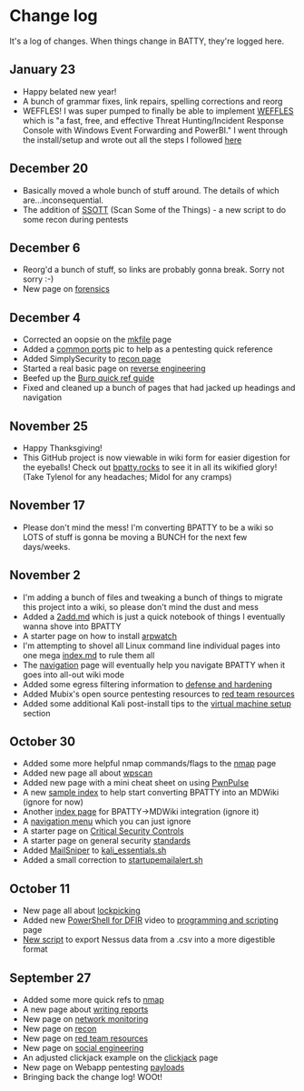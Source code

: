 # Change log
It's a log of changes.  When things change in BATTY, they're logged here.

## January 23
* Happy belated new year!
* A bunch of grammar fixes, link repairs, spelling corrections and reorg
* WEFFLES!  I was super pumped to finally be able to implement [WEFFLES](https://blogs.technet.microsoft.com/jepayne/2017/12/08/weffles/) which is "a fast, free, and effective Threat Hunting/Incident Response Console with Windows Event Forwarding and PowerBI."  I went through the install/setup and wrote out all the steps I followed [here](http://bpatty.rocks/#!pentesting/blue_team/weffles.md)

## December 20
* Basically moved a whole bunch of stuff around.  The details of which are...inconsequential.  
* The addition of [SSOTT](scripts/linux/ssott.py) (Scan Some of the Things) - a new script to do some recon during pentests

## December 6
* Reorg'd a bunch of stuff, so links are probably gonna break.  Sorry not sorry :-)
* New page on [forensics](resources_gentech/forensics/index.md)

## December 4
* Corrected an oopsie on the [mkfile](command_line/mac/system/index.md) page
* Added a [common ports](pentesting/network_pentesting/commonports.jpg) pic to help as a pentesting quick reference
* Added SimplySecurity to [recon page](pentesting/recon/index.md)
* Started a real basic page on [reverse engineering](pentesting/reverse_engineering/index.md)
* Beefed up the [Burp quick ref guide](pentesting/webapp/index.md)
* Fixed and cleaned up a bunch of pages that had jacked up headings and navigation

## November 25
* Happy Thanksgiving!
* This GitHub project is now viewable in wiki form for easier digestion for the eyeballs!  Check out [bpatty.rocks](http://bpatty.rocks) to see it in all its wikified glory!  (Take Tylenol for any headaches; Midol for any cramps)

## November 17
* Please don't mind the mess!  I'm converting BPATTY to be a wiki so LOTS of stuff is gonna be moving a BUNCH for the next few days/weeks.

## November 2
* I'm adding a bunch of files and tweaking a bunch of things to migrate this project into a wiki, so please don't mind the dust and mess
* Added a [2add.md](2add.md) which is just a quick notebook of things I eventually wanna shove into BPATTY
* A starter page on how to install [arpwatch](command_line/linux/arpwatch.md)
* I'm attempting to shovel all Linux command line individual pages into one mega [index.md](command_line/linux/index.md) to rule them all
* The [navigation](navigation.md) page will eventually help you navigate BPATTY when it goes into all-out wiki mode
* Added some egress filtering information to [defense and hardening](pentesting/blue_team/defense_and_hardening.md)
* Added Mubix's open source pentesting resources to [red team resources](pentesting/red_team/red_team_resources.md)
* Added some additional Kali post-install tips to the [virtual machine setup](pentesting/virtual_machine_setup/virtual_machine_setup.md) section

## October 30
* Added some more helpful nmap commands/flags to the [nmap](command_line/linux/nmap.md) page
* Added new page all about [wpscan](command_line/linux/wpscan.md)
* Added new page with a mini cheat sheet on using [PwnPulse](hardware/pwnpulse/pwnpulse.md)
* A new [sample index](index.html) to help start converting BPATTY into an MDWiki (ignore for now)
* Another [index page](index.md) for BPATTY->MDWiki integration (ignore it)
* A [navigation menu](navigation.md) which you can just ignore
* A starter page on [Critical Security Controls](pentesting/standards/critical_security_controls.md)
* A starter page on general security [standards](pentesting/standards/standards.md)
* Added [MailSniper](https://github.com/dafthack/MailSniper) to [kali_essentials.sh](scripts/linux/kali_essentials.sh)
* Added a small correction to [startupemailalert.sh](scripts/linux/startup_email_alert.sh)

## October 11
* New page all about [lockpicking](pentesting/physical/lockpicking.md)
* Added new [PowerShell for DFIR](https://www.youtube.com/watch?v=6fbotSZeFkQ&feature=youtu.be) video to [programming and scripting](resources/training/programming_and_scripting.md) page
* [New script](scripts/windows/Nessus_SortyMcSortleton.ps1) to export Nessus data from a .csv into a more digestible format

## September 27
* Added some more quick refs to [nmap](command_line/linux/nmap.md)
* A new page about [writing reports](pentesting/administrative_stuff/report_writing.md)
* New page on [network monitoring](pentesting/blue_team/network_monitoring.md)
* New page on [recon](pentesting/recon/recon.md)
* New page on [red team resources](pentesting/red_team/red_team_resources.md)
* New page on [social engineering](pentesting/social_engineering/phishing.md)
* An adjusted clickjack example on the [clickjack](pentesting/webapp/clickjacking_example.md) page
* New page on Webapp pentesting [payloads](pentesting/webapp/payloads.md)
* Bringing back the change log!  WOOt!
